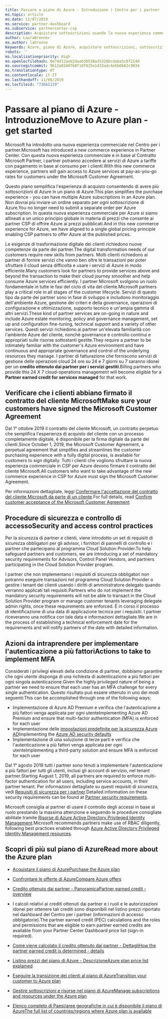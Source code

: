 ```yaml
---
title: Passare a piano di Azure - Introduzione | Centro per i partner
ms.topic: article
ms.date: 11/07/2019
ms.service: partner-dashboard
ms.subservice: partnercenter-csp
description: Acquistare sottoscrizioni usando la nuova esperienza commerciale per Azure
author: LauraBrenner
ms.author: labrenne
Keywords: Azure, piano di Azure, acquistare sottoscrizioni, sottoscrizioni
robots: ''
ms.localizationpriority: High
ms.openlocfilehash: 0e74d12aeb2daab30530a35326bcdaba5c07214d
ms.sourcegitcommit: 9612a02407b8f18f825e1433adc4e6b0b62c9034
ms.translationtype: HT
ms.contentlocale: it-IT
ms.lasthandoff: 11/06/2019
ms.locfileid: "73661129"
---
```

# <a name="move-to-azure-plan---get-started"></a><span data-ttu-id="88893-104">Passare al piano di Azure - Introduzione</span><span class="sxs-lookup"><span data-stu-id="88893-104">Move to Azure plan - get started</span></span>

<span data-ttu-id="88893-105">Microsoft ha introdotto una nuova esperienza commerciale nel Centro per i partner.</span><span class="sxs-lookup"><span data-stu-id="88893-105">Microsoft has introduced a new commerce experience in Partner Center.</span></span>  <span data-ttu-id="88893-106">Con questa nuova esperienza commerciale e in base al Contratto Microsoft Partner, i partner potranno accedere ai servizi di Azure a tariffe con pagamento in base al consumo per i clienti.</span><span class="sxs-lookup"><span data-stu-id="88893-106">With this new commerce experience, partners will gain access to Azure services at pay-as-you-go rates for customers under the Microsoft Customer Agreement.</span></span>

<span data-ttu-id="88893-107">Questo piano semplifica l'esperienza di acquisto consentendo di avere più sottoscrizioni di Azure in un piano di Azure.</span><span class="sxs-lookup"><span data-stu-id="88893-107">This plan simplifies the purchase experience - you can have multiple Azure subscriptions in an Azure plan.</span></span> <span data-ttu-id="88893-108">Non dovrai più inviare un ordine separato per ogni sottoscrizione di Azure.</span><span class="sxs-lookup"><span data-stu-id="88893-108">You no longer need to submit a separate order per Azure subscription.</span></span> <span data-ttu-id="88893-109">In questa nuova esperienza commerciale per Azure si siamo allineati a un unico principio globale in materia di prezzi che consente ai partner CSP di offrire Azure ai prezzi pubblicati.</span><span class="sxs-lookup"><span data-stu-id="88893-109">And in this new commerce experience for Azure, we have aligned to a single global pricing principle enabling CSP partners to offer Azure at the published prices.</span></span>

<span data-ttu-id="88893-110">Le esigenze di trasformazione digitale dei clienti richiedono nuove competenze da parte dei partner.</span><span class="sxs-lookup"><span data-stu-id="88893-110">The digital transformation needs of our customers require new skills from partners.</span></span> <span data-ttu-id="88893-111">Molti clienti richiedono ai partner di fornire servizi che vanno ben oltre le transazioni per poter sfruttare il cloud senza difficoltà e usare i servizi di Azure in modo efficiente.</span><span class="sxs-lookup"><span data-stu-id="88893-111">Many customers look for partners to provide services above and beyond the transaction to make their cloud journey smoother and help consume Azure services efficiently.</span></span> <span data-ttu-id="88893-112">I partner Microsoft svolgono un ruolo fondamentale in tutte le fasi del ciclo di vita del cliente.</span><span class="sxs-lookup"><span data-stu-id="88893-112">Microsoft partners play a critical role in all stages of the customer lifecycle.</span></span> <span data-ttu-id="88893-113">Servizi di questo tipo da parte dei partner sono in fase di sviluppo e includono monitoraggio dell'ambiente Azure, gestione dei criteri e della governance, operazioni di configurazione e ottimizzazione, supporto tecnico e un'ampia gamma di altri servizi.</span><span class="sxs-lookup"><span data-stu-id="88893-113">These kind of partner services are on-going in nature and include Azure estate monitoring, policy and governance management, set up and configuration fine-tuning, technical support and a variety of other services.</span></span> <span data-ttu-id="88893-114">Questi servizi richiedono ai partner un'elevata familiarità con l'ambiente Azure del cliente, nonché governance e controllo continui e appropriati sulle risorse sottostanti gestite.</span><span class="sxs-lookup"><span data-stu-id="88893-114">They require a partner to be intimately familiar with the customer's Azure environment and have continuous and appropriate governance and control of the underlying resources they manage.</span></span> <span data-ttu-id="88893-115">I partner di fatturazione che forniscono servizi di gestione delle operazioni cloud 24 ore su 24 e 7 giorni su 7 saranno idonei per un **credito ottenuto dai partner per i servizi gestiti**.</span><span class="sxs-lookup"><span data-stu-id="88893-115">Billing partners who provide this 24 X 7 cloud-operations management will become eligible for a **Partner earned credit for services managed** for that work.</span></span>

## <a name="make-sure-your-customers-have-signed-the-microsoft-customer-agreement"></a><span data-ttu-id="88893-116">Verificare che i clienti abbiano firmato il contratto del cliente Microsoft</span><span class="sxs-lookup"><span data-stu-id="88893-116">Make sure your customers have signed the Microsoft Customer Agreement</span></span>

<span data-ttu-id="88893-117">Dal 1° ottobre 2019 il contratto del cliente Microsoft, un contratto perpetuo che semplifica l'esperienza di acquisto del cliente con un processo completamente digitale, è disponibile per la firma digitale da parte dei clienti.</span><span class="sxs-lookup"><span data-stu-id="88893-117">Since October 1, 2019, the Microsoft Customer Agreement, a perpetual agreement that simplifies and streamlines the customer purchasing experience with a fully digital process, is available for customers to sign digitally.</span></span> <span data-ttu-id="88893-118">Tutti i clienti che vogliono sfruttare la nuova esperienza commerciale in CSP per Azure devono firmare il contratto del cliente Microsoft.</span><span class="sxs-lookup"><span data-stu-id="88893-118">All customers who want to take advantage of the new commerce experience in CSP for Azure must sign the Microsoft Customer Agreement.</span></span>

<span data-ttu-id="88893-119">Per informazioni dettagliate, leggi [Confermare l'accettazione del contratto del cliente Microsoft da parte di un cliente](confirm-customer-agreement.md).</span><span class="sxs-lookup"><span data-stu-id="88893-119">For full details, read [Confirm customer acceptance of the Microsoft Customer Agreement](confirm-customer-agreement.md)</span></span>

## <a name="security-and-access-control-practices"></a><span data-ttu-id="88893-120">Procedure di sicurezza e controllo di accesso</span><span class="sxs-lookup"><span data-stu-id="88893-120">Security and access control practices</span></span>

<span data-ttu-id="88893-121">Per la sicurezza di partner e clienti, viene introdotto un set di requisiti di sicurezza obbligatori per gli advisor, i fornitori di pannelli di controllo e i partner che partecipano al programma Cloud Solution Provider.</span><span class="sxs-lookup"><span data-stu-id="88893-121">To help safeguard partners and customers, we are introducing a set of mandatory security requirements for Advisors, Control Panel Vendors, and partners participating in the Cloud Solution Provider program.</span></span>

<span data-ttu-id="88893-122">I partner che non implementano i requisiti di sicurezza obbligatori non potranno eseguire transazioni nel programma Cloud Solution Provider o gestire i tenant dei clienti usando i diritti di amministratore delegato quando verranno applicati tali requisiti.</span><span class="sxs-lookup"><span data-stu-id="88893-122">Partners who do not implement the mandatory security requirements will not be able to transact in the Cloud Solution Provider program or manage customer tenants leveraging delegate admin rights, once these requirements are enforced.</span></span> <span data-ttu-id="88893-123">È in corso il processo di identificazione di una data di applicazione tecnica per i requisiti. I partner riceveranno una notifica con tale data e informazioni dettagliate.</span><span class="sxs-lookup"><span data-stu-id="88893-123">We are in the process of establishing a technical enforcement date for the requirements and will notify partners of the date with detailed information.</span></span>

## <a name="actions-to-take-to-implement-mfa"></a><span data-ttu-id="88893-124">Azioni da intraprendere per implementare l'autenticazione a più fattori</span><span class="sxs-lookup"><span data-stu-id="88893-124">Actions to take to implement MFA</span></span>

<span data-ttu-id="88893-125">Considerati i privilegi elevati della condizione di partner, dobbiamo garantire che ogni utente disponga di una richiesta di autenticazione a più fattori per ogni singola autenticazione.</span><span class="sxs-lookup"><span data-stu-id="88893-125">Given the highly privileged nature of being a partner we need to ensure that each user has an MFA challenge for every single authentication.</span></span> <span data-ttu-id="88893-126">Questo risultato può essere ottenuto in uno dei modi seguenti:</span><span class="sxs-lookup"><span data-stu-id="88893-126">This can be accomplished through one of the following ways:</span></span>

- <span data-ttu-id="88893-127">Implementazione di Azure AD Premium e verifica che l'autenticazione a più fattori venga applicata per ogni utente</span><span class="sxs-lookup"><span data-stu-id="88893-127">Implementing Azure AD Premium and ensure that multi-factor authentication (MFA) is enforced for each user</span></span>
- <span data-ttu-id="88893-128">Implementazione delle [impostazioni predefinite per la sicurezza Azure AD](https://docs.microsoft.com/azure/active-directory/conditional-access/concept-conditional-access-security-defaults)</span><span class="sxs-lookup"><span data-stu-id="88893-128">Implementing the [Azure AD security defaults](https://docs.microsoft.com/azure/active-directory/conditional-access/concept-conditional-access-security-defaults)</span></span>
- <span data-ttu-id="88893-129">Implementazione di una soluzione di terze parti e verifica che l'autenticazione a più fattori venga applicata per ogni utente</span><span class="sxs-lookup"><span data-stu-id="88893-129">Implementing a third-party solution and ensure MFA is enforced for each user</span></span>

<span data-ttu-id="88893-130">Dal 1° agosto 2019 tutti i partner sono tenuti a implementare l'autenticazione a più fattori per tutti gli utenti, inclusi gli account di servizio, nel tenant partner.</span><span class="sxs-lookup"><span data-stu-id="88893-130">Starting August 1, 2019, all partners are required to enforce multi-factor authentication for all users, including service accounts, in their partner tenant.</span></span> <span data-ttu-id="88893-131">Per informazioni dettagliate su questi requisiti di sicurezza, vedi [Requisiti di sicurezza per i partner](https://docs.microsoft.com/partner-center/partner-security-requirements).</span><span class="sxs-lookup"><span data-stu-id="88893-131">Detailed information on these security requirements can be found at [Partner security requirements](https://docs.microsoft.com/partner-center/partner-security-requirements).</span></span>

<span data-ttu-id="88893-132">Microsoft consiglia ai partner di usare il controllo degli accessi in base al ruolo prestando la massima attenzione e seguendo le procedure consigliate abilitate tramite [Risorse di Azure Active Directory Privileged Identity Management](https://docs.microsoft.com/azure/active-directory/privileged-identity-management/pim-configure).</span><span class="sxs-lookup"><span data-stu-id="88893-132">Microsoft recommends partners make use of RBAC diligently, following best practices enabled through [Azure Active Directory Privileged Identity Management resources](https://docs.microsoft.com/azure/active-directory/privileged-identity-management/pim-configure).</span></span>

## <a name="read-more-about-the-azure-plan"></a><span data-ttu-id="88893-133">Scopri di più sul piano di Azure</span><span class="sxs-lookup"><span data-stu-id="88893-133">Read more about the Azure plan</span></span>

- [<span data-ttu-id="88893-134">Acquistare il piano di Azure</span><span class="sxs-lookup"><span data-stu-id="88893-134">Purchase the Azure plan</span></span>](purchase-azure-plan.md)

- [<span data-ttu-id="88893-135">Confrontare le offerte di Azure</span><span class="sxs-lookup"><span data-stu-id="88893-135">Compare Azure offers</span></span>](compare-azure-offers.md)

- [<span data-ttu-id="88893-136">Credito ottenuto dai partner - Panoramica</span><span class="sxs-lookup"><span data-stu-id="88893-136">Partner earned credit - overview</span></span>](partner-earned-credit.md)

- <span data-ttu-id="88893-137">I calcoli relativi ai crediti ottenuti dai partner e i ruoli e le autorizzazioni idonei per ottenere tali crediti sono disponibili nel listino prezzi riportato nel dashboard del Centro per i partner (informazioni di accesso obbligatorie).</span><span class="sxs-lookup"><span data-stu-id="88893-137">The partner earned credit (PEC) calculations and the roles and permissions that are eligible to earn partner earned credits are available from your Partner Center Dashboard price list (sign-in required).</span></span>

- [<span data-ttu-id="88893-138">Come viene calcolato il credito ottenuto dai partner - Dettagli</span><span class="sxs-lookup"><span data-stu-id="88893-138">How the partner earned credit is determined - details</span></span>](partner-earned-credit-explanation.md)
- [<span data-ttu-id="88893-139">Listino prezzi del piano di Azure - Descrizione</span><span class="sxs-lookup"><span data-stu-id="88893-139">Azure plan price list explained</span></span>](azure-plan-price-list.md)
- [<span data-ttu-id="88893-140">Eseguire la transizione dei clienti al piano di Azure</span><span class="sxs-lookup"><span data-stu-id="88893-140">Transition your customer to Azure plan</span></span>](azure-plan-transition.md)
- [<span data-ttu-id="88893-141">Gestire sottoscrizioni e risorse nel piano di Azure</span><span class="sxs-lookup"><span data-stu-id="88893-141">Manage subscriptions and resources under the Azure plan</span></span>](azure-plan-manage.md)
- [<span data-ttu-id="88893-142">Elenco completo di Paesi/aree geografiche in cui è disponibile il piano di Azure</span><span class="sxs-lookup"><span data-stu-id="88893-142">The full list of countries/regions where Azure plan is available</span></span>](https://query.prod.cms.rt.microsoft.com/cms/api/am/binary/RE3QN0x)
